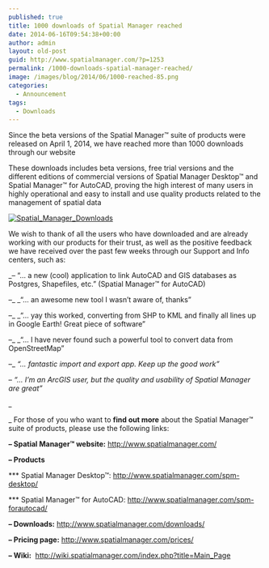 ```yaml
---
published: true
title: 1000 downloads of Spatial Manager reached
date: 2014-06-16T09:54:38+00:00
author: admin
layout: old-post
guid: http://www.spatialmanager.com/?p=1253
permalink: /1000-downloads-spatial-manager-reached/
image: /images/blog/2014/06/1000-reached-85.png
categories:
  - Announcement
tags:
  - Downloads
---
```

Since the beta versions of the Spatial Manager™ suite of products were released on April 1, 2014, we have reached more than 1000 downloads through our website <!--more-->

These downloads includes beta versions, free trial versions and the different editions of commercial versions of Spatial Manager Desktop™ and Spatial Manager™ for AutoCAD, proving the high interest of many users in highly operational and easy to install and use quality products related to the management of spatial data

<a href="/images/blog/2014/06/Spatial_Manager_Downloads.png" target="_blank" rel="nofollow"><img src="/images/blog/2014/06/Spatial_Manager_Downloads.png" alt="Spatial_Manager_Downloads" width="625" height="348" srcset="/images/blog/2014/06/Spatial_Manager_Downloads.png 745w, /images/blog/2014/06/Spatial_Manager_Downloads-300x167.png 300w, /images/blog/2014/06/Spatial_Manager_Downloads-624x347.png 624w" sizes="(max-width: 625px) 100vw, 625px" /></a>

We wish to thank of all the users who have downloaded and are already working with our products for their trust, as well as the positive feedback we have received over the past few weeks through our Support and Info centers, such as:

_&#8211; &#8220;… a new (cool) application to link AutoCAD and GIS databases as Postgres, Shapefiles, etc.&#8221; (Spatial Manager™ for AutoCAD)
  
&#8211;_ _&#8220;… an awesome new tool I wasn&#8217;t aware of, thanks&#8221;
  
&#8211;_ _&#8220;… yay this worked, converting from SHP to KML and finally all lines up in Google Earth! Great piece of software&#8221;
  
&#8211;_ _&#8220;… I have never found such a powerful tool to convert data from OpenStreetMap&#8221;
  
&#8211;_ _&#8220;… fantastic import and export app. Keep up the good work&#8221;_
  
&#8211; _&#8220;… I&#8217;m an ArcGIS user, but the quality and usability of Spatial Manager are great&#8221;_

_
  
_ For those of you who want to **find out more** about the Spatial Manager™ suite of products, please use the following links:

**&#8211; Spatial Manager™ website:** <a title="Spatial Manager website" href="http://www.spatialmanager.com/" target="_blank" rel="nofollow">http://www.spatialmanager.com/</a>
  
**&#8211; Products**
  
\*** Spatial Manager Desktop™: <a title="Spatial Manager Desktop page" href="http://www.spatialmanager.com/spm-desktop/" target="_blank" rel="nofollow">http://www.spatialmanager.com/spm-desktop/</a>
  
\*** Spatial Manager™ for AutoCAD: <a title="Spatial Manager for AutoCAD page" href="http://www.spatialmanager.com/spm-forautocad/" target="_blank" rel="nofollow">http://www.spatialmanager.com/spm-forautocad/</a>
  
**&#8211; Downloads:** <a title="Spatial Manager Downloads page" href="http://www.spatialmanager.com/downloads/" target="_blank" rel="nofollow">http://www.spatialmanager.com/downloads/</a>
  
**&#8211; Pricing page:** <a title="Spatial Manager Prices page" href="http://www.spatialmanager.com/prices/" target="_blank" rel="nofollow">http://www.spatialmanager.com/prices/</a>
  
**&#8211; Wiki:**  <a title="Spatial Manager Wiki" href="http://wiki.spatialmanager.com/index.php?title=Main_Page" target="_blank" rel="nofollow">http://wiki.spatialmanager.com/index.php?title=Main_Page</a>